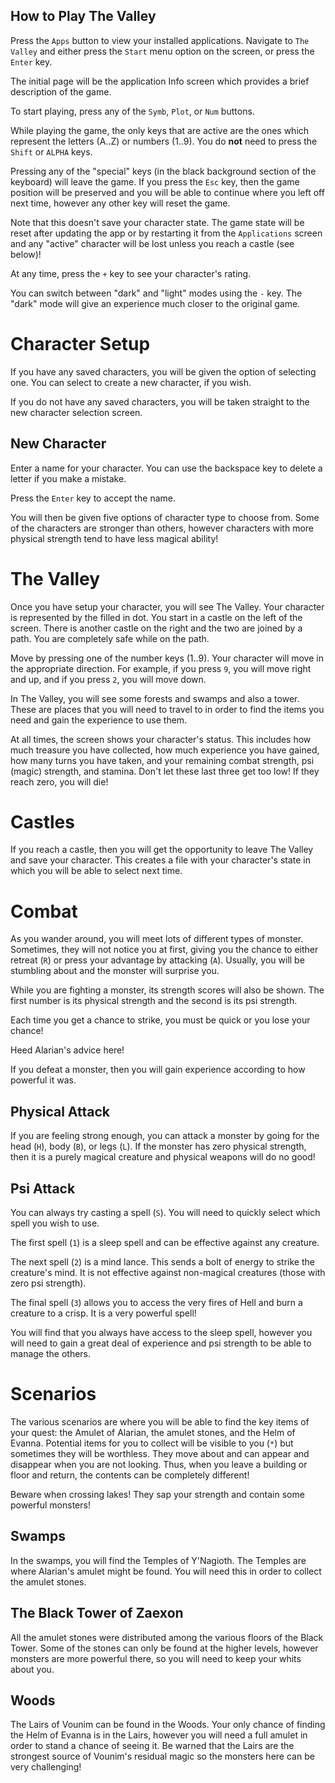## How to Play The Valley

Press the `Apps` button to view your installed applications.  Navigate to `The Valley` and either press the `Start` menu option on the screen, or press the `Enter` key.

The initial page will be the application Info screen which provides a brief description of the game.

To start playing, press any of the `Symb`, `Plot`, or `Num` buttons.

While playing the game, the only keys that are active are the ones which represent the letters (A..Z) or numbers (1..9).  You do **not** need to press the `Shift` or `ALPHA` keys.

Pressing any of the "special" keys (in the black background section of the keyboard) will leave the game.  If you press the `Esc` key, then the game position will be preserved and you will be able to continue where you left off next time, however any other key will reset the game.

Note that this doesn't save your character state.  The game state will be reset after updating the app or by restarting it from the `Applications` screen and any "active" character will be lost unless you reach a castle (see below)!

At any time, press the `+` key to see your character's rating.

You can switch between "dark" and "light" modes using the `-` key.  The "dark" mode will give an experience much closer to the original game.

# Character Setup

If you have any saved characters, you will be given the option of selecting one.  You can select to create a new character, if you wish.

If you do not have any saved characters, you will be taken straight to the new character selection screen.

## New Character

Enter a name for your character.  You can use the backspace key to delete a letter if you make a mistake.

Press the `Enter` key to accept the name.

You will then be given five options of character type to choose from.  Some of the characters are stronger than others, however characters with more physical strength tend to have less magical ability!

# The Valley

Once you have setup your character, you will see The Valley.  Your character is represented by the filled in dot.  You start in a castle on the left of the screen.  There is another castle on the right and the two are joined by a path.  You are completely safe while on the path.

Move by pressing one of the number keys (1..9).  Your character will move in the appropriate direction.  For example, if you press `9`, you will move right and up, and if you press `2`, you will move down.

In The Valley, you will see some forests and swamps and also a tower.  These are places that you will need to travel to in order to find the items you need and gain the experience to use them.

At all times, the screen shows your character's status.  This includes how much treasure you have collected, how much experience you have gained, how many turns you have taken, and your remaining combat strength, psi (magic) strength, and stamina.  Don't let these last three get too low!  If they reach zero, you will die!

# Castles

If you reach a castle, then you will get the opportunity to leave The Valley and save your character.  This creates a file with your character's state in which you will be able to select next time.

# Combat

As you wander around, you will meet lots of different types of monster.  Sometimes, they will not notice you at first, giving you the chance to either retreat (`R`) or press your advantage by attacking (`A`).  Usually, you will be stumbling about and the monster will surprise you.

While you are fighting a monster, its strength scores will also be shown.  The first number is its physical strength and the second is its psi strength.

Each time you get a chance to strike, you must be quick or you lose your chance!

Heed Alarian's advice here!

If you defeat a monster, then you will gain experience according to how powerful it was.

## Physical Attack

If you are feeling strong enough, you can attack a monster by going for the head (`H`), body (`B`), or legs (`L`).  If the monster has zero physical strength, then it is a purely magical creature and physical weapons will do no good!

## Psi Attack

You can always try casting a spell (`S`).  You will need to quickly select which spell you wish to use.

The first spell (`1`) is a sleep spell and can be effective against any creature.

The next spell (`2`) is a mind lance.  This sends a bolt of energy to strike the creature's mind.  It is not effective against non-magical creatures (those with zero psi strength).

The final spell (`3`) allows you to access the very fires of Hell and burn a creature to a crisp.  It is a very powerful spell!

You will find that you always have access to the sleep spell, however you will need to gain a great deal of experience and psi strength to be able to manage the others.

# Scenarios

The various scenarios are where you will be able to find the key items of your quest: the Amulet of Alarian, the amulet stones, and the Helm of Evanna.  Potential items for you to collect will be visible to you (`*`) but sometimes they will be worthless.  They move about and can appear and disappear when you are not looking.  Thus, when you leave a building or floor and return, the contents can be completely different!

Beware when crossing lakes!  They sap your strength and contain some powerful monsters!

## Swamps

In the swamps, you will find the Temples of Y'Nagioth.  The Temples are where Alarian's amulet might be found.  You will need this in order to collect the amulet stones.

## The Black Tower of Zaexon

All the amulet stones were distributed among the various floors of the Black Tower.  Some of the stones can only be found at the higher levels, however monsters are more powerful there, so you will need to keep your whits about you.

## Woods

The Lairs of Vounim can be found in the Woods.  Your only chance of finding the Helm of Evanna is in the Lairs, however you will need a full amulet in order to stand a chance of seeing it.  Be warned that the Lairs are the strongest source of Vounim's residual magic so the monsters here can be very challenging!

